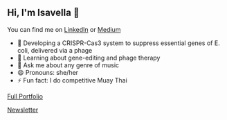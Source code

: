 ## Hi, I'm Isavella 👋

You can find me on [LinkedIn](https://www.linkedin.com/in/isavellatsoulias/) or [Medium](https://medium.com/@IsavellaT)

- 🔭 Developing a CRISPR-Cas3 system to suppress essential genes of E. coli, delivered via a phage
- 🌱 Learning about gene-editing and phage therapy
- 💬 Ask me about any genre of music
- 😄 Pronouns: she/her
- ⚡ Fun fact: I do competitive Muay Thai

[Full Portfolio](isavellatsoulias.com)

[Newsletter](https://substack.com/@isavellatsoulias)
